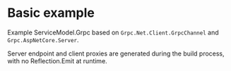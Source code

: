 # Basic example

Example ServiceModel.Grpc based on `Grpc.Net.Client.GrpcChannel` and `Grpc.AspNetCore.Server`.

Server endpoint and client proxies are generated during the build process, with no Reflection.Emit at runtime.